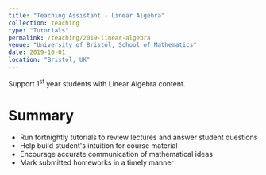 ```yaml
---
title: "Teaching Assistant - Linear Algebra"
collection: teaching
type: "Tutorials"
permalink: /teaching/2019-linear-algebra
venue: "University of Bristol, School of Mathematics"
date: 2019-10-01
location: "Bristol, UK"
---
```


Support 1<sup>st</sup> year students with Linear Algebra content.

Summary
======
* Run fortnightly tutorials to review lectures and answer student questions
* Help build student's intuition for course material
* Encourage accurate communication of mathematical ideas
* Mark submitted homeworks in a timely manner
